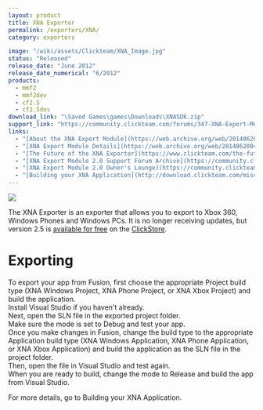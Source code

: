```yaml
---
layout: product
title: XNA Exporter
permalink: /exporters/XNA/
category: exporters

image: "/wiki/assets/Clickteam/XNA_Image.jpg"
status: "Released"
release_date: "June 2012"
release_date_numerical: "6/2012"
products:
  - mmf2
  - mmf2dev
  - cf2.5
  - cf2.5dev
download_link: "\Saved Games\games\Downloads\XNASDK.zip"
support_link: "https://community.clickteam.com/forums/347-XNA-Export-Module-2-5"
links:
  - "[About the XNA Export Module](https://web.archive.org/web/20140620040339/http://www.clickteam.com/xna-export-module) (Archived)"
  - "[XNA Export Module Details](https://web.archive.org/web/20140620040347/http://www.clickteam.com/xna-export-module-details) (Archived)"
  - "[The Future of the XNA Exporter](https://www.clickteam.com/the-future-of-xna-exporter.html)"
  - "[XNA Export Module 2.0 Support Forum Archive](https://community.clickteam.com/forums/280-XNA-Export-Module-Version-2-0)"
  - "[XNA Export Module 2.0 Owner's Lounge](https://community.clickteam.com/forums/260-Owner-s-Lounge-XNA-Exporter)"
  - "[Building your XNA Application](http://download.clickteam.com/misc/en/xna/XNA_Building.pdf)"
---
```


![](/wiki/assets/Clickteam/Fusion_XNA.png)

The XNA Exporter is an exporter that allows you to export to Xbox 360, Windows Phones and Windows PCs. It is no longer receiving updates, but version 2.5 is [available for free](http://clickstore.clickteam.com/xna-exporter) on the [ClickStore](/clickstore).

# Exporting 
To export your app from Fusion, first choose the appropriate Project build type (XNA Windows Project, XNA Phone Project, or XNA Xbox Project) and build the application.  
Install Visual Studio if you haven't already.  
Next, open the SLN file in the exported project folder.  
Make sure the mode is set to Debug and test your app.  
Once you make changes in Fusion, change the build type to the appropriate Application build type (XNA Windows Application, XNA Phone Application, or XNA Xbox Application) and build the application as the SLN file in the project folder.  
Then, open the file in Visual Studio and test again.  
When you are ready to build, change the mode to Release and build the app from Visual Studio.

For more details, go to Building your XNA Application.
